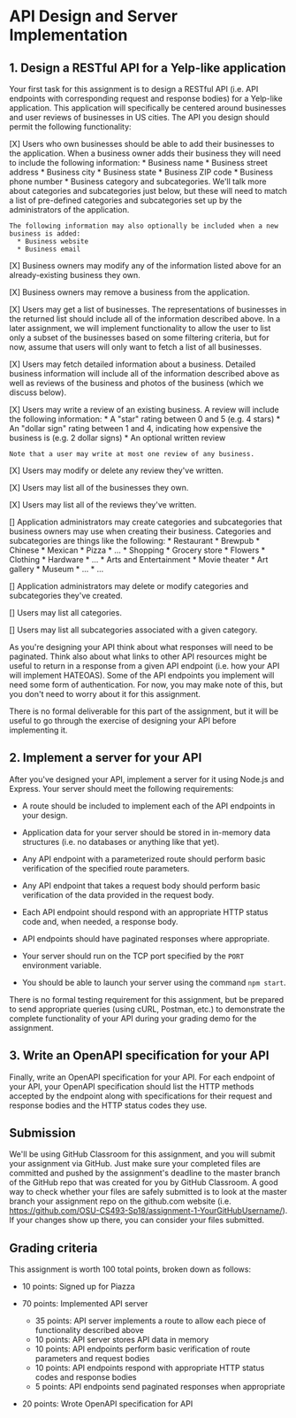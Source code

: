 # API Design and Server Implementation

## 1. Design a RESTful API for a Yelp-like application

Your first task for this assignment is to design a RESTful API (i.e. API endpoints with corresponding request and response bodies) for a Yelp-like application.  This application will specifically be centered around businesses and user reviews of businesses in US cities.  The API you design should permit the following functionality:

  [X] Users who own businesses should be able to add their businesses to the application.  When a business owner adds their business they will need to include the following information:
    * Business name
    * Business street address
    * Business city
    * Business state
    * Business ZIP code
    * Business phone number
    * Business category and subcategories.  We'll talk more about categories and subcategories just below, but these will need to match a list of pre-defined categories and subcategories set up by the administrators of the application.

    The following information may also optionally be included when a new business is added:
      * Business website
      * Business email

  [X] Business owners may modify any of the information listed above for an already-existing business they own.

  [X] Business owners may remove a business from the application.

  [X] Users may get a list of businesses.  The representations of businesses in the returned list should include all of the information described above.  In a later assignment, we will implement functionality to allow the user to list only a subset of the businesses based on some filtering criteria, but for now, assume that users will only want to fetch a list of all businesses.

  [X] Users may fetch detailed information about a business.  Detailed business information will include all of the information described above as well as reviews of the business and photos of the business (which we discuss below).

  [X] Users may write a review of an existing business.  A review will include the following information:
    * A "star" rating between 0 and 5 (e.g. 4 stars)
    * An "dollar sign" rating between 1 and 4, indicating how expensive the business is (e.g. 2 dollar signs)
    * An optional written review

    Note that a user may write at most one review of any business.

  [X] Users may modify or delete any review they've written.

  [X] Users may list all of the businesses they own.

  [X] Users may list all of the reviews they've written.

  [] Application administrators may create categories and subcategories that business owners may use when creating their business.  Categories and subcategories are things like the following:
    * Restaurant
      * Brewpub
      * Chinese
      * Mexican
      * Pizza
      * ...
    * Shopping
      * Grocery store
      * Flowers
      * Clothing
      * Hardware
      * ...
    * Arts and Entertainment
      * Movie theater
      * Art gallery
      * Museum
      * ...
    * ...

  [] Application administrators may delete or modify categories and subcategories they've created.

  [] Users may list all categories.

  [] Users may list all subcategories associated with a given category.

As you're designing your API think about what responses will need to be paginated.  Think also about what links to other API resources might be useful to return in a response from a given API endpoint (i.e. how your API will implement HATEOAS).  Some of the API endpoints you implement will need some form of authentication.  For now, you may make note of this, but you don't need to worry about it for this assignment.

There is no formal deliverable for this part of the assignment, but it will be useful to go through the exercise of designing your API before implementing it.

## 2. Implement a server for your API

After you've designed your API, implement a server for it using Node.js and Express.  Your server should meet the following requirements:

  * A route should be included to implement each of the API endpoints in your design.

  * Application data for your server should be stored in in-memory data structures (i.e. no databases or anything like that yet).

  * Any API endpoint with a parameterized route should perform basic verification of the specified route parameters.

  * Any API endpoint that takes a request body should perform basic verification of the data provided in the request body.

  * Each API endpoint should respond with an appropriate HTTP status code and, when needed, a response body.

  * API endpoints should have paginated responses where appropriate.

  * Your server should run on the TCP port specified by the `PORT` environment variable.

  * You should be able to launch your server using the command `npm start`.

There is no formal testing requirement for this assignment, but be prepared to send appropriate queries (using cURL, Postman, etc.) to demonstrate the complete functionality of your API during your grading demo for the assignment.

## 3. Write an OpenAPI specification for your API

Finally, write an OpenAPI specification for your API.  For each endpoint of your API, your OpenAPI specification should list the HTTP methods accepted by the endpoint along with specifications for their request and response bodies and the HTTP status codes they use.

## Submission

We'll be using GitHub Classroom for this assignment, and you will submit your assignment via GitHub.  Just make sure your completed files are committed and pushed by the assignment's deadline to the master branch of the GitHub repo that was created for you by GitHub Classroom.  A good way to check whether your files are safely submitted is to look at the master branch your assignment repo on the github.com website (i.e. https://github.com/OSU-CS493-Sp18/assignment-1-YourGitHubUsername/). If your changes show up there, you can consider your files submitted.

## Grading criteria

This assignment is worth 100 total points, broken down as follows:

* 10 points: Signed up for Piazza

* 70 points: Implemented API server
  * 35 points: API server implements a route to allow each piece of functionality described above
  * 10 points: API server stores API data in memory
  * 10 points: API endpoints perform basic verification of route parameters and request bodies
  * 10 points: API endpoints respond with appropriate HTTP status codes and response bodies
  * 5 points: API endpoints send paginated responses when appropriate

* 20 points: Wrote OpenAPI specification for API
